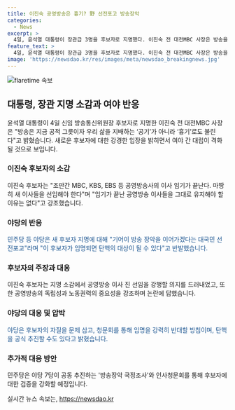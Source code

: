 ```yaml
---
title: 이진숙 공영방송은 흉기? 野 선전포고 방송장악
categories:
  - News
excerpt: >
  4일, 윤석열 대통령이 장관급 3명을 후보자로 지명했다. 이진숙 전 대전MBC 사장은 방송을 흉기로 묘사하며 강경한 입장을 밝혔다. 이 후보자는 공영방송 이사진 교체를 추진하겠다는 의지를 드러내며 여야 대립을 야기했다. 더불어민주당은 방송 장악을 우려하며 강력한 반발을 표명했다. 150자 요약에 적합한 내용으로 포함되어 있습니다.
feature_text: >
  4일, 윤석열 대통령이 장관급 3명을 후보자로 지명했다. 이진숙 전 대전MBC 사장은 방송을 흉기로 묘사하며 강경한 입장을 밝혔다. 이 후보자는 공영방송 이사진 교체를 추진하겠다는 의지를 드러내며 여야 대립을 야기했다. 더불어민주당은 방송 장악을 우려하며 강력한 반발을 표명했다. 150자 요약에 적합한 내용으로 포함되어 있습니다.
image: 'https://newsdao.kr/res/images/meta/newsdao_breakingnews.jpg'
---
```


<p><img src="https://newsdao.kr/res/images/meta/newsdao_breakingnews.jpg" alt="flaretime 속보" /></p>

<h2 data-ke-size="size26">대통령, 장관 지명 소감과 여야 반응</h2>

<p data-ke-size="size16">윤석열 대통령이 4일 신임 방송통신위원장 후보자로 지명한 이진숙 전 대전MBC 사장은 "방송은 지금 공적 그릇이자 우리 삶을 지배하는 ‘공기’가 아니라 ‘흉기’로도 불린다"고 밝혔습니다. 새로운 후보자에 대한 강경한 입장을 밝히면서 여야 간 대립이 격화될 것으로 보입니다.</p>

<h3>이진숙 후보자의 소감</h3>

<p data-ke-size="size16">이진숙 후보자는 "조만간 MBC, KBS, EBS 등 공영방송사의 이사 임기가 끝난다. 마땅히 새 이사들을 선임해야 한다"며 "임기가 끝난 공영방송 이사들을 그대로 유지해야 할 이유는 없다"고 강조했습니다.</p>

<h3>야당의 반응</h3>

<p data-ke-size="size16"><span style="color: #1a5490;">민주당 등 야당은 새 후보자 지명에 대해 "기어이 방송 장악을 이어가겠다는 대국민 선전포고"라며 "이 후보자가 임명되면 탄핵의 대상이 될 수 있다"고 반발했습니다.</span></p>

<h3>후보자의 주장과 대응</h3>

<p data-ke-size="size16">이진숙 후보자는 지명 소감에서 공영방송 이사 진 선임을 강행할 의지를 드러내었고, 또한 공영방송의 독립성과 노동권력의 중요성을 강조하며 논란에 답했습니다.</p>

<h3>야당의 대응 및 압박</h3>

<p data-ke-size="size16"><span style="color: #1a5490;">야당은 후보자의 자질을 문제 삼고, 청문회를 통해 임명을 강력히 반대할 방침이며, 탄핵을 공식 추진할 수도 있다고 밝혔습니다.</span></p>

<h3>추가적 대응 방안</h3>

<p data-ke-size="size16">민주당은 야당 7당이 공동 추진하는 '방송장악 국정조사'와 인사청문회를 통해 후보자에 대한 검증을 강화할 예정입니다.</p>
실시간 뉴스 속보는, <a href="https://newsdao.kr" rel="dofollow">https://newsdao.kr</a>



